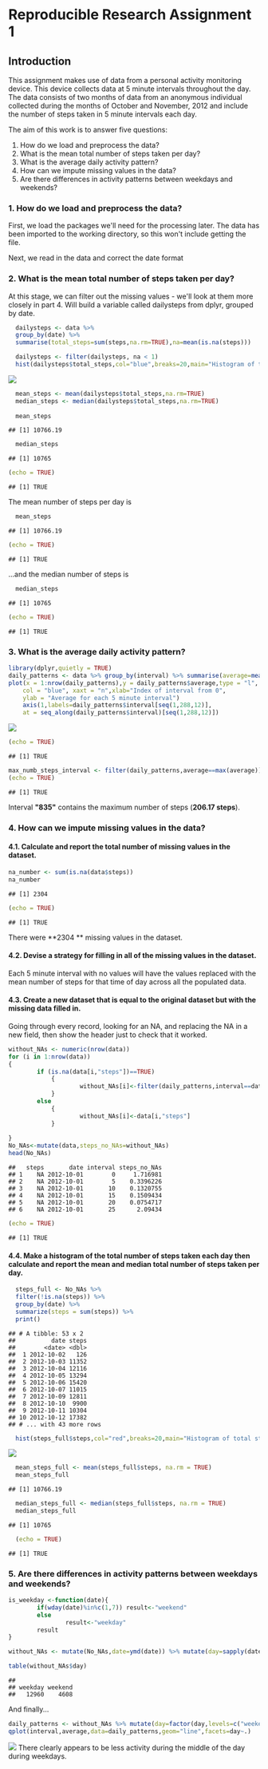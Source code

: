 Reproducible Research Assignment 1
================

Introduction
------------

This assignment makes use of data from a personal activity monitoring device. This device collects data at 5 minute intervals throughout the day. The data consists of two months of data from an anonymous individual collected during the months of October and November, 2012 and include the number of steps taken in 5 minute intervals each day.

The aim of this work is to answer five questions:

1.  How do we load and preprocess the data?
2.  What is the mean total number of steps taken per day?
3.  What is the average daily activity pattern?
4.  How can we impute missing values in the data?
5.  Are there differences in activity patterns between weekdays and weekends?

### 1. How do we load and preprocess the data?

First, we load the packages we'll need for the processing later. The data has been imported to the working directory, so this won't include getting the file.

Next, we read in the data and correct the date format

### 2. What is the mean total number of steps taken per day?

At this stage, we can filter out the missing values - we'll look at them more closely in part 4. Will build a variable called dailysteps from dplyr, grouped by date.

``` r
  dailysteps <- data %>% 
  group_by(date) %>%
  summarise(total_steps=sum(steps,na.rm=TRUE),na=mean(is.na(steps))) 

  dailysteps <- filter(dailysteps, na < 1)
  hist(dailysteps$total_steps,col="blue",breaks=20,main="Histogram of total steps per day",xlab="Steps per day")
```

![](PA1_template_files/figure-markdown_github-ascii_identifiers/part2-1.png)

``` r
  mean_steps <- mean(dailysteps$total_steps,na.rm=TRUE)
  median_steps <- median(dailysteps$total_steps,na.rm=TRUE)
  
  mean_steps
```

    ## [1] 10766.19

``` r
  median_steps
```

    ## [1] 10765

``` r
(echo = TRUE)
```

    ## [1] TRUE

The mean number of steps per day is

``` r
  mean_steps
```

    ## [1] 10766.19

``` r
(echo = TRUE)
```

    ## [1] TRUE

...and the median number of steps is

``` r
  median_steps
```

    ## [1] 10765

``` r
(echo = TRUE)
```

    ## [1] TRUE

### 3. What is the average daily activity pattern?

``` r
library(dplyr,quietly = TRUE)
daily_patterns <- data %>% group_by(interval) %>% summarise(average=mean(steps,na.rm=TRUE))
plot(x = 1:nrow(daily_patterns),y = daily_patterns$average,type = "l",
    col = "blue", xaxt = "n",xlab="Index of interval from 0", 
    ylab = "Average for each 5 minute interval")
    axis(1,labels=daily_patterns$interval[seq(1,288,12)],
    at = seq_along(daily_patterns$interval)[seq(1,288,12)])
```

![](PA1_template_files/figure-markdown_github-ascii_identifiers/part3-1.png)

``` r
(echo = TRUE)
```

    ## [1] TRUE

``` r
max_numb_steps_interval <- filter(daily_patterns,average==max(average))
(echo = TRUE)
```

    ## [1] TRUE

Interval **"835"** contains the maximum number of steps (**206.17 steps**).

### 4. How can we impute missing values in the data?

#### 4.1. Calculate and report the total number of missing values in the dataset.

``` r
na_number <- sum(is.na(data$steps))
na_number
```

    ## [1] 2304

``` r
(echo = TRUE)
```

    ## [1] TRUE

There were **2304 ** missing values in the dataset.

#### 4.2. Devise a strategy for filling in all of the missing values in the dataset.

Each 5 minute interval with no values will have the values replaced with the mean number of steps for that time of day across all the populated data.

#### 4.3. Create a new dataset that is equal to the original dataset but with the missing data filled in.

Going through every record, looking for an NA, and replacing the NA in a new field, then show the header just to check that it worked.

``` r
without_NAs <- numeric(nrow(data))
for (i in 1:nrow(data))
{
        if (is.na(data[i,"steps"])==TRUE)
            {
                    without_NAs[i]<-filter(daily_patterns,interval==data[i,"interval"]) %>% select(average)
            } 
        else
            {
                    without_NAs[i]<-data[i,"steps"]
            }
                    
}
No_NAs<-mutate(data,steps_no_NAs=without_NAs)
head(No_NAs)
```

    ##   steps       date interval steps_no_NAs
    ## 1    NA 2012-10-01        0     1.716981
    ## 2    NA 2012-10-01        5    0.3396226
    ## 3    NA 2012-10-01       10    0.1320755
    ## 4    NA 2012-10-01       15    0.1509434
    ## 5    NA 2012-10-01       20    0.0754717
    ## 6    NA 2012-10-01       25      2.09434

``` r
(echo = TRUE)
```

    ## [1] TRUE

#### 4.4. Make a histogram of the total number of steps taken each day then calculate and report the mean and median total number of steps taken per day.

``` r
  steps_full <- No_NAs %>%
  filter(!is.na(steps)) %>%
  group_by(date) %>%
  summarize(steps = sum(steps)) %>%
  print()
```

    ## # A tibble: 53 x 2
    ##          date steps
    ##        <date> <dbl>
    ##  1 2012-10-02   126
    ##  2 2012-10-03 11352
    ##  3 2012-10-04 12116
    ##  4 2012-10-05 13294
    ##  5 2012-10-06 15420
    ##  6 2012-10-07 11015
    ##  7 2012-10-09 12811
    ##  8 2012-10-10  9900
    ##  9 2012-10-11 10304
    ## 10 2012-10-12 17382
    ## # ... with 43 more rows

``` r
  hist(steps_full$steps,col="red",breaks=20,main="Histogram of total steps per day corrected for missing values",xlab="Steps per day")
```

![](PA1_template_files/figure-markdown_github-ascii_identifiers/part%204_4-1.png)

``` r
  mean_steps_full <- mean(steps_full$steps, na.rm = TRUE) 
  mean_steps_full
```

    ## [1] 10766.19

``` r
  median_steps_full <- median(steps_full$steps, na.rm = TRUE)
  median_steps_full
```

    ## [1] 10765

``` r
  (echo = TRUE)
```

    ## [1] TRUE

### 5. Are there differences in activity patterns between weekdays and weekends?

``` r
is_weekday <-function(date){
        if(wday(date)%in%c(1,7)) result<-"weekend"
        else
                result<-"weekday"
        result
}

without_NAs <- mutate(No_NAs,date=ymd(date)) %>% mutate(day=sapply(date,is_weekday))

table(without_NAs$day)
```

    ## 
    ## weekday weekend 
    ##   12960    4608

And finally...

``` r
daily_patterns <- without_NAs %>% mutate(day=factor(day,levels=c("weekend","weekday")),steps_no_NAs=as.numeric(steps_no_NAs)) %>% group_by(interval,day) %>% summarise(average=mean(steps_no_NAs))
qplot(interval,average,data=daily_patterns,geom="line",facets=day~.)
```

![](PA1_template_files/figure-markdown_github-ascii_identifiers/Part5_2-1.png) There clearly appears to be less activity during the middle of the day during weekdays.
